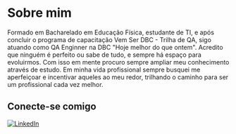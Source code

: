 # Sobre mim
Formado em Bacharelado em Educação Física, estudante de TI, e após concluir o programa de capacitação Vem Ser DBC - Trilha de QA, sigo atuando como QA Enginner na DBC
 "Hoje melhor do que ontem".
 Acredito que ninguém é perfeito ou sabe de tudo, e sempre há espaço para evoluirmos. Com isso em mente procuro sempre ampliar meu conhecimento através de estudo.
 Em minha vida profissional sempre busquei me aperfeiçoar e incentivar aqueles ao meu redor, trilhando o caminho para ser um profissional cada vez melhor.

 ## Conecte-se comigo
[![LinkedIn](https://img.shields.io/badge/LinkedIn-000?style=for-the-badge&logo=linkedin)](https://www.linkedin.com/in/henrique-oliveiras/)